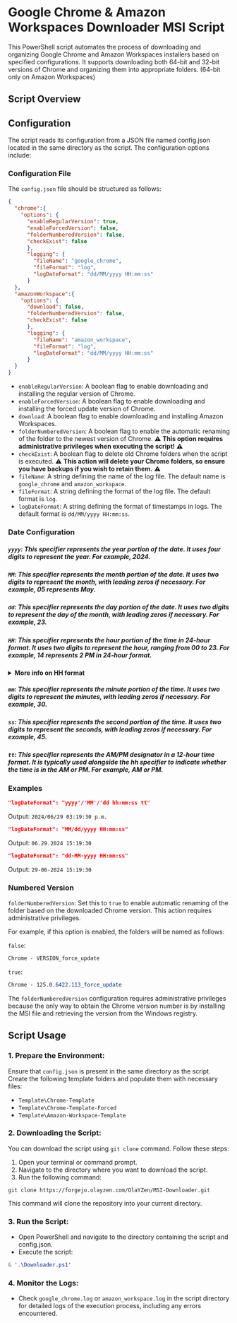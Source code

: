 # Google Chrome & Amazon Workspaces Downloader MSI Script

This PowerShell script automates the process of downloading and organizing Google Chrome and Amazon Workspaces installers based on specified configurations. It supports downloading both 64-bit and 32-bit versions of Chrome and organizing them into appropriate folders. (64-bit only on Amazon Workspaces)

## Script Overview

## Configuration

The script reads its configuration from a JSON file named config.json located in the same directory as the script. The configuration options include:

### Configuration File
The `config.json` file should be structured as follows:
```json
{
  "chrome":{
    "options": {
      "enableRegularVersion": true,
      "enableForcedVersion": false,
      "folderNumberedVersion": false,
      "checkExist": false
      },
      "logging": {
        "fileName": "google_chrome",
        "fileFormat": "log",
        "logDateFormat": "dd/MM/yyyy HH:mm:ss"
      }
  },
  "amazonWorkspace":{
    "options": {
      "download": false,
      "folderNumberedVersion": false,
      "checkExist": false
      },
      "logging": {
        "fileName": "amazon_workspace",
        "fileFormat": "log",
        "logDateFormat": "dd/MM/yyyy HH:mm:ss"
      }
  }
}
```

- `enableRegularVersion`: A boolean flag to enable downloading and installing the regular version of Chrome.
- `enableForcedVersion`: A boolean flag to enable downloading and installing the forced update version of Chrome.
- `download`: A boolean flag to enable downloading and installing Amazon Workspaces.
- `folderNumberedVersion`: A boolean flag to enable the automatic renaming of the folder to the newest version of Chrome. ⚠️ **This option requires administrative privileges when executing the script!** ⚠️
- `checkExist`: A boolean flag to delete old Chrome folders when the script is executed. ⚠️ **This action will delete your Chrome folders, so ensure you have backups if you wish to retain them.** ⚠️
- `fileName`: A string defining the name of the log file. The default name is `google_chrome` and  `amazon_workspace`.
- `fileFormat`: A string defining the format of the log file. The default format is `log`.
- `logDateFormat`: A string defining the format of timestamps in logs. The default format is `dd/MM/yyyy HH:mm:ss`.


### Date Configuration

##### `yyyy`: This specifier represents the year portion of the date. It uses four digits to represent the year. For example, 2024.

##### `MM`: This specifier represents the month portion of the date. It uses two digits to represent the month, with leading zeros if necessary. For example, 05 represents May.

##### `dd`: This specifier represents the day portion of the date. It uses two digits to represent the day of the month, with leading zeros if necessary. For example, 23.

##### `HH`: This specifier represents the hour portion of the time in 24-hour format. It uses two digits to represent the hour, ranging from 00 to 23. For example, 14 represents 2 PM in 24-hour format.

<details>
<summary><b>More info on HH format</b></summary>

##### `HH` (24-hour format): When HH is used, it represents the hour portion of the time in a 24-hour format, where the hour is represented with two digits from 00 to 23. The HH specifier does not use AM/PM designators since it covers the full 24-hour range. Example: HH:mm:ss might output 14:30:00, representing 2:30 PM in 24-hour format.

##### `hh` (12-hour format): When hh is used, it represents the hour portion of the time in a 12-hour format, where the hour is represented with one or two digits from 1 to 12. The hh specifier is typically used alongside the tt specifier (AM/PM designator) to indicate whether the time is in the AM or PM. Example: hh:mm:ss tt might output 02:30:00 PM, representing 2:30 PM.
</details>



##### `mm`: This specifier represents the minute portion of the time. It uses two digits to represent the minutes, with leading zeros if necessary. For example, 30.

##### `ss`: This specifier represents the second portion of the time. It uses two digits to represent the seconds, with leading zeros if necessary. For example, 45.

##### `tt`: This specifier represents the AM/PM designator in a 12-hour time format. It is typically used alongside the hh specifier to indicate whether the time is in the AM or PM. For example, AM or PM.

### Examples

```json
"logDateFormat": "yyyy'/'MM'/'dd hh:mm:ss tt"
```
Output: <code>2024/06/29 03:19:30 p.m.</code>

```json
"logDateFormat": "MM/dd/yyyy HH:mm:ss"
```
Output: <code>06.29.2024 15:19:30</code>

```json
"logDateFormat": "dd-MM-yyyy HH:mm:ss"
```
Output: <code>29-06-2024 15:19:30</code>

### Numbered Version
`folderNumberedVersion`: Set this to `true` to enable automatic renaming of the folder based on the downloaded Chrome version. This action requires administrative privileges.

For example, if this option is enabled, the folders will be named as follows:

`false`:
```css
Chrome - VERSION_force_update
```

`true`:
```css
Chrome - 125.0.6422.113_force_update
```

The `folderNumberedVersion` configuration requires administrative privileges because the only way to obtain the Chrome version number is by installing the MSI file and retrieving the version from the Windows registry.

## Script Usage
### 1. Prepare the Environment:

Ensure that `config.json` is present in the same directory as the script.
Create the following template folders and populate them with necessary files:
- `Template\Chrome-Template`
- `Template\Chrome-Template-Forced`
- `Template\Amazon-Workspace-Template`

### 2. Downloading the Script:

You can download the script using `git clone` command. Follow these steps:

1. Open your terminal or command prompt.
2. Navigate to the directory where you want to download the script.
3. Run the following command:
```
git clone https://forgejo.olayzen.com/OlaYZen/MSI-Downloader.git
```

This command will clone the repository into your current directory.

### 3. Run the Script:

- Open PowerShell and navigate to the directory containing the script and config.json.
- Execute the script:
```css
& '.\Downloader.ps1' 
```

### 4. Monitor the Logs:

- Check `google_chrome.log` or `amazon_workspace.log` in the script directory for detailed logs of the execution process, including any errors encountered.
